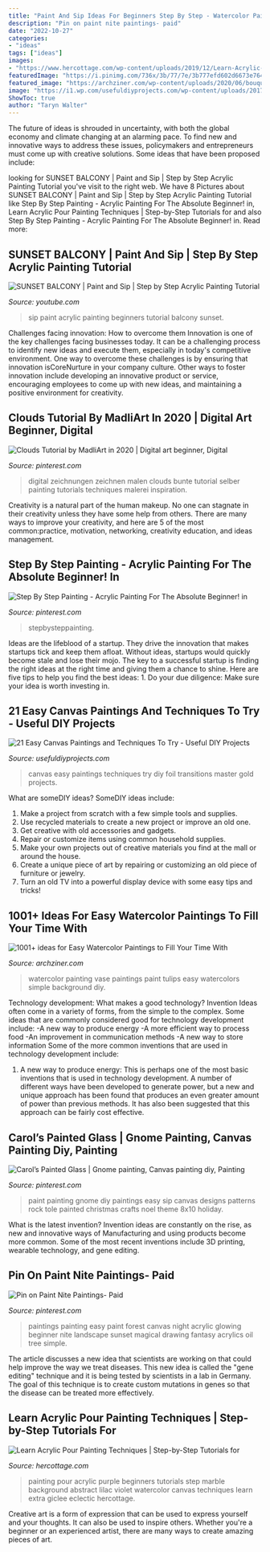 ```yaml
---
title: "Paint And Sip Ideas For Beginners Step By Step - Watercolor Painting Vase Paintings Paint Tulips Easy Watercolors Simple Background Diy"
description: "Pin on paint nite paintings- paid"
date: "2022-10-27"
categories:
- "ideas"
tags: ["ideas"]
images:
- "https://www.hercottage.com/wp-content/uploads/2019/12/Learn-Acrylic-Pour-Painting-Techniques-Step-by-Step-Tutorials-for-Beginners-27.jpg"
featuredImage: "https://i.pinimg.com/736x/3b/77/7e/3b777efd602d6673e764f7da64949512.jpg"
featured_image: "https://archziner.com/wp-content/uploads/2020/06/bouquet-of-red-tulips-inside-a-vase-watercolor-painting-ideas-five-tulips-with-green-leaves-light-watercolor-background.jpg"
image: "https://i1.wp.com/usefuldiyprojects.com/wp-content/uploads/2017/05/Easy-Canvas-Paintings-and-Techniques-To-Try-usefuldiyprojects-14.jpg"
ShowToc: true
author: "Taryn Walter"
---
```



The future of ideas is shrouded in uncertainty, with both the global economy and climate changing at an alarming pace. To find new and innovative ways to address these issues, policymakers and entrepreneurs must come up with creative solutions. Some ideas that have been proposed include: 

	

		
looking for SUNSET BALCONY | Paint and Sip | Step by Step Acrylic Painting Tutorial you've visit to the right web. We have 8 Pictures about SUNSET BALCONY | Paint and Sip | Step by Step Acrylic Painting Tutorial like Step By Step Painting - Acrylic Painting For The Absolute Beginner! in, Learn Acrylic Pour Painting Techniques | Step-by-Step Tutorials for and also Step By Step Painting - Acrylic Painting For The Absolute Beginner! in. Read more:
		
    
## SUNSET BALCONY | Paint And Sip | Step By Step Acrylic Painting Tutorial

<img loading=lazy src="https://i.ytimg.com/vi/0xtxAJqchmE/hqdefault.jpg" onerror="this.onerror=null;this.src='https://tse2.mm.bing.net/th?id=OIP.p2YMIpOSl11k6mai3W7EdAHaFj&amp;pid=15.1';" alt="SUNSET BALCONY | Paint and Sip | Step by Step Acrylic Painting Tutorial">

_Source: youtube.com_

>sip paint acrylic painting beginners tutorial balcony sunset. 

	

Challenges facing innovation: How to overcome them
Innovation is one of the key challenges facing businesses today. It can be a challenging process to identify new ideas and execute them, especially in today's competitive environment. One way to overcome these challenges is by ensuring that innovation isCoreNurture in your company culture. Other ways to foster innovation include developing an innovative product or service, encouraging employees to come up with new ideas, and maintaining a positive environment for creativity.

    
## Clouds Tutorial By MadliArt In 2020 | Digital Art Beginner, Digital

<img loading=lazy src="https://i.pinimg.com/736x/3b/77/7e/3b777efd602d6673e764f7da64949512.jpg" onerror="this.onerror=null;this.src='https://tse2.mm.bing.net/th?id=OIP.tMf9EYPWsNb7dhyiiIgrrAHaNd&amp;pid=15.1';" alt="Clouds Tutorial by MadliArt in 2020 | Digital art beginner, Digital">

_Source: pinterest.com_

>digital zeichnungen zeichnen malen clouds bunte tutorial selber painting tutorials techniques malerei inspiration. 

	

Creativity is a natural part of the human makeup. No one can stagnate in their creativity unless they have some help from others. There are many ways to improve your creativity, and here are 5 of the most common:practice, motivation, networking, creativity education, and ideas management.

    
## Step By Step Painting - Acrylic Painting For The Absolute Beginner! In

<img loading=lazy src="https://i.pinimg.com/736x/d5/b3/1e/d5b31e39e9edc0f44b04bd1a27a2c9bb.jpg" onerror="this.onerror=null;this.src='https://tse4.mm.bing.net/th?id=OIP.qFyfQTTbK6kgIoqTrmLY2wHaJ4&amp;pid=15.1';" alt="Step By Step Painting - Acrylic Painting For The Absolute Beginner! in">

_Source: pinterest.com_

>stepbysteppainting. 

	

Ideas are the lifeblood of a startup. They drive the innovation that makes startups tick and keep them afloat. Without ideas, startups would quickly become stale and lose their mojo. The key to a successful startup is finding the right ideas at the right time and giving them a chance to shine. Here are five tips to help you find the best ideas: 1. Do your due diligence: Make sure your idea is worth investing in.

    
## 21 Easy Canvas Paintings And Techniques To Try - Useful DIY Projects

<img loading=lazy src="https://i1.wp.com/usefuldiyprojects.com/wp-content/uploads/2017/05/Easy-Canvas-Paintings-and-Techniques-To-Try-usefuldiyprojects-14.jpg" onerror="this.onerror=null;this.src='https://tse1.mm.bing.net/th?id=OIP.uRhWjD92wRsvxkYPogKwwQHaHj&amp;pid=15.1';" alt="21 Easy Canvas Paintings and Techniques To Try - Useful DIY Projects">

_Source: usefuldiyprojects.com_

>canvas easy paintings techniques try diy foil transitions master gold projects. 

	

What are someDIY ideas?
SomeDIY ideas include:
1. Make a project from scratch with a few simple tools and supplies. 
2. Use recycled materials to create a new project or improve an old one. 
3. Get creative with old accessories and gadgets. 
4. Repair or customize items using common household supplies. 
5. Make your own projects out of creative materials you find at the mall or around the house. 
6. Create a unique piece of art by repairing or customizing an old piece of furniture or jewelry. 
7. Turn an old TV into a powerful display device with some easy tips and tricks!

    
## 1001+ Ideas For Easy Watercolor Paintings To Fill Your Time With

<img loading=lazy src="https://archziner.com/wp-content/uploads/2020/06/bouquet-of-red-tulips-inside-a-vase-watercolor-painting-ideas-five-tulips-with-green-leaves-light-watercolor-background.jpg" onerror="this.onerror=null;this.src='https://tse2.mm.bing.net/th?id=OIP.xNBGF3EB4p_9pwz2Vzh42gHaJ3&amp;pid=15.1';" alt="1001+ ideas for Easy Watercolor Paintings to Fill Your Time With">

_Source: archziner.com_

>watercolor painting vase paintings paint tulips easy watercolors simple background diy. 

	

Technology development: What makes a good technology?
Invention Ideas often come in a variety of forms, from the simple to the complex. Some ideas that are commonly considered good for technology development include: 
-A new way to produce energy 
-A more efficient way to process food 
-An improvement in communication methods 
-A new way to store information 
Some of the more common inventions that are used in technology development include:


1) A new way to produce energy: This is perhaps one of the most basic inventions that is used in technology development. A number of different ways have been developed to generate power, but a new and unique approach has been found that produces an even greater amount of power than previous methods. It has also been suggested that this approach can be fairly cost effective.

    
## Carol’s Painted Glass | Gnome Painting, Canvas Painting Diy, Painting

<img loading=lazy src="https://i.pinimg.com/736x/e8/7a/cf/e87acf04deadedae4e1836c24f712faa.jpg" onerror="this.onerror=null;this.src='https://tse4.mm.bing.net/th?id=OIP.4GYh8j3v1nj5xyolk_l4pgHaJ3&amp;pid=15.1';" alt="Carol’s Painted Glass | Gnome painting, Canvas painting diy, Painting">

_Source: pinterest.com_

>paint painting gnome diy paintings easy sip canvas designs patterns rock tole painted christmas crafts noel theme 8x10 holiday. 

	

What is the latest invention?
Invention ideas are constantly on the rise, as new and innovative ways of Manufacturing and using products become more common. Some of the most recent inventions include 3D printing, wearable technology, and gene editing.

    
## Pin On Paint Nite Paintings- Paid

<img loading=lazy src="https://i.pinimg.com/originals/f1/56/ba/f156ba0134c84b9c7a20bda37acffbc6.jpg" onerror="this.onerror=null;this.src='https://tse2.mm.bing.net/th?id=OIP.g_p9qhOj8KRavct-cMAOfAHaJZ&amp;pid=15.1';" alt="Pin on Paint Nite Paintings- Paid">

_Source: pinterest.com_

>paintings painting easy paint forest canvas night acrylic glowing beginner nite landscape sunset magical drawing fantasy acrylics oil tree simple. 

	

The article discusses a new idea that scientists are working on that could help improve the way we treat diseases. This new idea is called the "gene editing" technique and it is being tested by scientists in a lab in Germany. The goal of this technique is to create custom mutations in genes so that the disease can be treated more effectively.

    
## Learn Acrylic Pour Painting Techniques | Step-by-Step Tutorials For

<img loading=lazy src="https://www.hercottage.com/wp-content/uploads/2019/12/Learn-Acrylic-Pour-Painting-Techniques-Step-by-Step-Tutorials-for-Beginners-27.jpg" onerror="this.onerror=null;this.src='https://tse3.mm.bing.net/th?id=OIP.HmPcD7pzAL9G4hfnoY4qxwHaMW&amp;pid=15.1';" alt="Learn Acrylic Pour Painting Techniques | Step-by-Step Tutorials for">

_Source: hercottage.com_

>painting pour acrylic purple beginners tutorials step marble background abstract lilac violet watercolor canvas techniques learn extra giclee eclectic hercottage. 

	

Creative art is a form of expression that can be used to express yourself and your thoughts. It can also be used to inspire others. Whether you're a beginner or an experienced artist, there are many ways to create amazing pieces of art.

